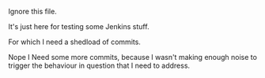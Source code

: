 Ignore this file.

It's just here for testing some Jenkins stuff.

For which I need a shedload of commits.

Nope I Need some more commits, because I wasn't making enough noise to trigger the behaviour in question that I need to address.
